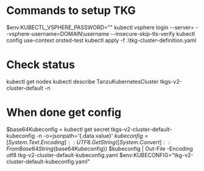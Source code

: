 # Commands to setup TKG

$env:KUBECTL_VSPHERE_PASSWORD="<password>"
kubectl vsphere login --server=<ip address> --vsphere-username=DOMAIN\username --insecure-skip-tls-verify
kubectl config use-context orsted-test
kubectl apply -f .\tkg-cluster-definition.yaml

# Check status
kubectl get nodes
kubectl describe TanzuKubernetesCluster tkgs-v2-cluster-default -n <namespace>

# When done get config
$base64Kubeconfig = kubectl get secret tkgs-v2-cluster-default-kubeconfig -n <namespace> -o=jsonpath='{.data.value}'
$kubeconfig = [System.Text.Encoding]::UTF8.GetString([System.Convert]::FromBase64String($base64Kubeconfig))
$kubeconfig | Out-File -Encoding utf8 tkg-v2-cluster-default-kubeconfig.yaml
$env:KUBECONFIG="tkg-v2-cluster-default-kubeconfig.yaml"

